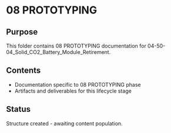 # 08 PROTOTYPING

## Purpose
This folder contains 08 PROTOTYPING documentation for 04-50-04_Solid_CO2_Battery_Module_Retirement.

## Contents
- Documentation specific to 08 PROTOTYPING phase
- Artifacts and deliverables for this lifecycle stage

## Status
Structure created - awaiting content population.

